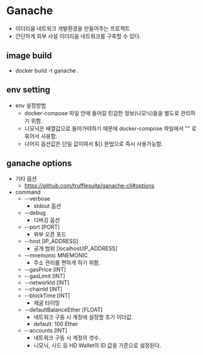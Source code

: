 # Ganache
- 이더리움 네트워크 개발환경을 만들어주는 프로젝트
- 간단하게 외부 사설 이더리움 네트워크를 구축할 수 있다.

## image build
- docker build -t ganache .

## env setting
- env 설정방법
  - docker-compose 파일 안에 들어갈 민감한 정보(니모닉)들을 별도로 관리하기 위함.
  - 니모닉은 배열값으로 들어가야하기 때문에 docker-compose 파일에서 "" 로 묶어서 사용함.
  - 나머지 옵션값은 단일 값이여서 ${} 문법으로 즉시 사용가능함.

## ganache options
- 기타 옵션
  - https://github.com/trufflesuite/ganache-cli#options
- command
  - --verbose
    - stdout 옵션
  - --debug
    - 디버깅 옵션
  - --port [PORT]
    - 외부 오픈 포드
  - --host [IP_ADDRESS]
    - 공개 범위 [localhost/IP_ADDRESS]
  - --mnemonic MNEMONIC
    - 주소 관리를 편하게 하기 위함.
  - --gasPrice [INT]
  - --gasLimit [INT]
  - --networkId [INT]
  - --chainId [INT]
  - --blockTime [INT]
    - 채굴 타이밍
  - --defaultBalanceEther [FLOAT]
    - 네트워크 구동 시 계정에 설정할 초기 이더값.
    - default: 100 Ether
  - --accounts [INT]
    - 네트워크 구동 시 계정의 갯수.
    - 니모닉, 시드 등 HD Wallet의 ID 값을 기준으로 설정된다.
